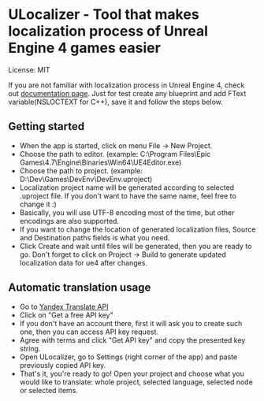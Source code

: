 # ULocalizer - Tool that makes localization process of Unreal Engine 4 games easier

License: MIT


If you are not familiar with localization process in Unreal Engine 4, check out [documentation page](https://docs.unrealengine.com/latest/INT/Gameplay/Localization/index.html). 
Just for test create any blueprint and add FText variable(NSLOCTEXT for C++), save it and follow the steps below.

Getting started
----------------------------------------
+ When the app is started, click on menu File -> New Project.
+ Choose the path to editor. (example: C:\Program Files\Epic Games\4.7\Engine\Binaries\Win64\UE4Editor.exe)
+ Choose the path to project. (example: D:\Dev\Games\DevEnv\DevEnv.uproject)
+ Localization project name will be generated according to selected .uproject file. If you don't want to have the same name, feel free to change it :)
+ Basically, you will use UTF-8 encoding most of the time, but other encodings are also supported.
+ If you want to change the location of generated localization files, Source and Destination paths fields is what you need.
+ Click Create and wait until files will be generated, then you are ready to go. Don't forget to click on Project -> Build to generate updated localization data for ue4 after changes.

Automatic translation usage
----------------------------------------
+ Go to [Yandex Translate API](https://tech.yandex.com/translate/)
+ Click on "Get a free API key"
+ If you don't have an account there, first it will ask you to create such one, then you can access API key request.
+ Agree with terms and click "Get API key" and copy the presented key string.
+ Open ULocalizer, go to Settings (right corner of the app) and paste previously copied API key.
+ That's it, you're ready to go! Open your project and choose what you would like to translate: whole project, selected language, selected node or selected items.